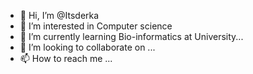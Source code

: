 - 👋 Hi, I’m @Itsderka
- 👀 I’m interested in Computer science 
- 🌱 I’m currently learning Bio-informatics at University...
- 💞️ I’m looking to collaborate on ...
- 📫 How to reach me ...

<!---
Itsderka/Itsderka is a ✨ special ✨ repository because its `README.md` (this file) appears on your GitHub profile.
You can click the Preview link to take a look at your changes.
--->

